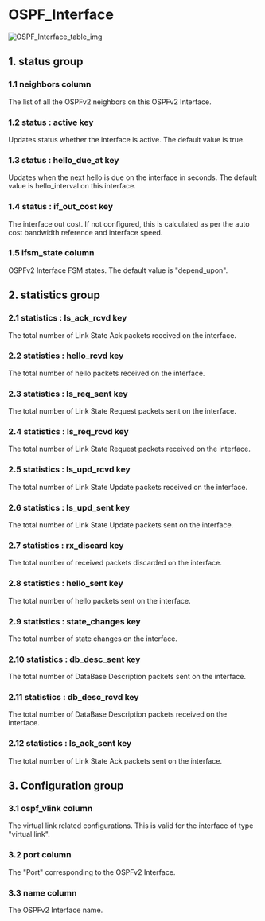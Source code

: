 # OSPF_Interface

![OSPF_Interface_table_img](http://www.plantuml.com/plantuml/img/SoWkIImgAStDuKhEIImkLWZ8BofHiB5Hq0ZHoSbCpoX9BqfDpTDKiBE3oli71xZ5-wK2fPBoYmWg3Cl9pCicgCephoIrA2qnEPMWIiUYr4JiYX3IkhfsQCPoeTa2Lm7p1qu5OFTZamK54vT3QbuACEG0)

## 1. status group

### 1.1 neighbors column

The list of all the OSPFv2 neighbors on this OSPFv2 Interface.

### 1.2 status : active key

Updates status whether the interface is active. The default value is true.

### 1.3 status : hello_due_at key

Updates when the next hello is due on the interface in seconds. The default
value is hello_interval on this interface.

### 1.4 status : if_out_cost key

The interface out cost. If not configured, this is calculated as per the auto
cost bandwidth reference and interface speed.

### 1.5 ifsm_state column

OSPFv2 Interface FSM states. The default value is "depend_upon".

## 2. statistics group

### 2.1 statistics : ls_ack_rcvd key

The total number of Link State Ack packets received on the interface.

### 2.2 statistics : hello_rcvd key

The total number of hello packets received on the interface.

### 2.3 statistics : ls_req_sent key

The total number of Link State Request packets sent on the interface.

### 2.4 statistics : ls_req_rcvd key

The total number of Link State Request packets received on the interface.

### 2.5 statistics : ls_upd_rcvd key

The total number of Link State Update packets received on the interface.

### 2.6 statistics : ls_upd_sent key

The total number of Link State Update packets sent on the interface.

### 2.7 statistics : rx_discard key

The total number of  received packets discarded on the interface.

### 2.8 statistics : hello_sent key

The total number of hello packets sent on the interface.

### 2.9 statistics : state_changes key

The total number of state changes on the interface.

### 2.10 statistics : db_desc_sent key

The total number of DataBase Description packets sent on the interface.

### 2.11 statistics : db_desc_rcvd key

The total number of DataBase Description packets received on the interface.

### 2.12 statistics : ls_ack_sent key

The total number of Link State Ack packets sent on the interface.

## 3. Configuration group

### 3.1 ospf_vlink column

The virtual link related configurations. This is valid for the interface of type
"virtual link".

### 3.2 port column

The "Port" corresponding to the OSPFv2 Interface.

### 3.3 name column

The OSPFv2 Interface name.

